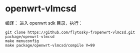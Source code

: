 # openwrt-vlmcsd
编译：
进入 openwrt sdk 目录，执行：
```
git clone https://github.com/flytosky-f/openwrt-vlmcsd.git package/openwrt-vlmcsd
make menuconfig
make package/openwrt-vlmcsd/compile V=99
```
